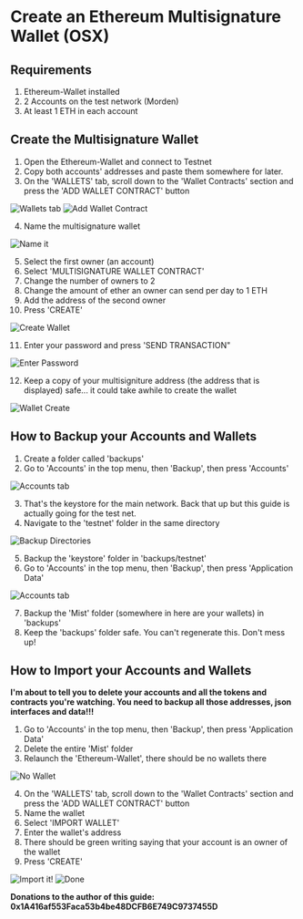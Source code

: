 # Create an Ethereum Multisignature Wallet (OSX)

## Requirements

1. Ethereum-Wallet installed
2. 2 Accounts on the test network (Morden)
3. At least 1 ETH in each account

## Create the Multisignature Wallet

1. Open the Ethereum-Wallet and connect to Testnet
2. Copy both accounts' addresses and paste them somewhere for later.
3. On the 'WALLETS' tab, scroll down to the 'Wallet Contracts' section and press the 'ADD WALLET CONTRACT' button

![Wallets tab](http://res.cloudinary.com/dqza9dw1h/image/upload/c_scale,w_800/v1459557802/guide/create/3a.png)
![Add Wallet Contract](http://res.cloudinary.com/dqza9dw1h/image/upload/c_scale,w_800/v1459557802/guide/create/3b.png)

4. Name the multisignature wallet

![Name it](http://res.cloudinary.com/dqza9dw1h/image/upload/c_scale,w_800/v1459557802/guide/create/4.png)

5. Select the first owner (an account)
6. Select 'MULTISIGNATURE WALLET CONTRACT'
7. Change the number of owners to 2
8. Change the amount of ether an owner can send per day to 1 ETH
9. Add the address of the second owner
10. Press 'CREATE'

![Create Wallet](http://res.cloudinary.com/dqza9dw1h/image/upload/c_scale,w_800/v1459557802/guide/create/10.png)

11. Enter your password and press 'SEND TRANSACTION"

![Enter Password](http://res.cloudinary.com/dqza9dw1h/image/upload/c_scale,w_800/v1459557802/guide/create/11.png)
 
12. Keep a copy of your multisigniture address (the address that is displayed) safe... it could take awhile to create the wallet

![Wallet Create](http://res.cloudinary.com/dqza9dw1h/image/upload/c_scale,w_800/v1459557802/guide/create/12.png)

## How to Backup your Accounts and Wallets

1. Create a folder called 'backups'
2. Go to 'Accounts' in the top menu, then 'Backup', then press 'Accounts'
 
![Accounts tab](http://res.cloudinary.com/dqza9dw1h/image/upload/c_scale,w_800/v1459557802/guide/backup/2.png)

3. That's the keystore for the main network. Back that up but this guide is actually going for the test net.
4. Navigate to the 'testnet' folder in the same directory

![Backup Directories](http://res.cloudinary.com/dqza9dw1h/image/upload/c_scale,w_800/v1459558272/guide/backup/4.png)

5. Backup the 'keystore' folder in 'backups/testnet'
6. Go to 'Accounts' in the top menu, then 'Backup', then press 'Application Data'
 
![Accounts tab](http://res.cloudinary.com/dqza9dw1h/image/upload/c_scale,w_800/v1459557802/guide/backup/6.png)

7. Backup the 'Mist' folder (somewhere in here are your wallets) in 'backups'
8. Keep the 'backups' folder safe. You can't regenerate this. Don't mess up!

## How to Import your Accounts and Wallets

**I'm about to tell you to delete your accounts and all the tokens and contracts you're watching. You need to backup all those addresses, json interfaces and data!!!**

1. Go to 'Accounts' in the top menu, then 'Backup', then press 'Application Data'
2. Delete the entire 'Mist' folder
3. Relaunch the 'Ethereum-Wallet', there should be no wallets there
 
![No Wallet](http://res.cloudinary.com/dqza9dw1h/image/upload/c_scale,w_800/v1459557802/guide/import/3.png)

4. On the 'WALLETS' tab, scroll down to the 'Wallet Contracts' section and press the 'ADD WALLET CONTRACT' button
5. Name the wallet
6. Select 'IMPORT WALLET'
7. Enter the wallet's address
8. There should be green writing saying that your account is an owner of the wallet
9. Press 'CREATE'

![Import it!](http://res.cloudinary.com/dqza9dw1h/image/upload/c_scale,w_800/v1459557802/guide/import/9.png)
![Done](http://res.cloudinary.com/dqza9dw1h/image/upload/c_scale,w_800/v1459557802/guide/import/10.png)

**Donations to the author of this guide: 0x1A416af553Faca53b4be48DCFB6E749C9737455D**
